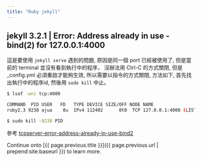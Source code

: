 ```yaml
---
title: "Ruby jekyll"
---
```

## jekyll 3.2.1 | Error:  Address already in use - bind(2) for 127.0.0.1:4000

<!--more-->

這是要使用 <code>jekyll serve</code> 遇到的問題,
原因是同一個 port 已經被使用了,
但是當前的 terminal 並沒有看到執行中的程序，
沒辦法用 Ctrl-C 的方式關閉,
但是 _config.yml 必須重啟才能夠生效,
所以需要以指令的方式關閉,
方法如下,
首先找出執行中的程序id,
然後用 <code>sudo kill</code> 中止。

```sh
$ lsof -wni tcp:4000

COMMAND  PID USER   FD   TYPE DEVICE SIZE/OFF NODE NAME
ruby2.3 9238 ajua    8u  IPv4 112402      0t0  TCP 127.0.0.1:4000 (LISTEN)

$ sudo kill -9238 PID
```

參考 [tcpserver-error-address-already-in-use-bind2](http://stackoverflow.com/questions/10261477/tcpserver-error-address-already-in-use-bind2)

Continue onto [{{ page.previous.title }}]({{ page.previous.url | prepend:site.baseurl }}) to learn more.

